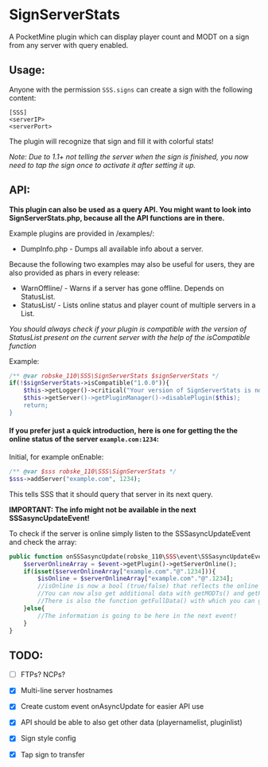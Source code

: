 # SignServerStats
A PocketMine plugin which can display player count and MODT on a sign from any server with query enabled.

## Usage:
Anyone with the permission `SSS.signs` can create a sign with the following content:
```
[SSS]
<serverIP>
<serverPort>
```

The plugin will recognize that sign and fill it with colorful stats!

*Note: Due to 1.1+ not telling the server when the sign is finished, you now need to tap the sign once to activate it after setting it up.*

## API:
**This plugin can also be used as a query API. You might want to look into SignServerStats.php, because all the API functions are in there.**

Example plugins are provided in /examples/:
- DumpInfo.php - Dumps all available info about a server.

Because the following two examples may also be useful for users, they are also provided as phars in every release:
- WarnOffline/ - Warns if a server has gone offline. Depends on StatusList.
- StatusList/ - Lists online status and player count of multiple servers in a List.

_You should always check if your plugin is compatible with the version of StatusList present on the current server with the help of the isCompatible function_

Example:
```php
/** @var robske_110\SSS\SignServerStats $signServerStats */
if(!$signServerStats->isCompatible("1.0.0")){
   	$this->getLogger()->critical("Your version of SignServerStats is not compatible with this plugin);
	$this->getServer()->getPluginManager()->disablePlugin($this);
	return;
}
```

#### If you prefer just a quick introduction, here is one for getting the the online status of the server `example.com:1234`:

Initial, for example onEnable:
```php
/** @var $sss robske_110\SSS\SignServerStats */
$sss->addServer("example.com", 1234);
```
This tells SSS that it should query that server in its next query.

**IMPORTANT: The info might not be available in the next SSSasyncUpdateEvent!**

To check if the server is online simply listen to the SSSasyncUpdateEvent and check the array:
```php
public function onSSSasyncUpdate(robske_110\SSS\event\SSSasyncUpdateEvent $event){
	$serverOnlineArray = $event->getPlugin()->getServerOnline();
	if(isset($serverOnlineArray["example.com"."@".1234])){
		$isOnline = $serverOnlineArray["example.com"."@".1234];
	    //isOnline is now a bool (true/false) that reflects the online state of the server (if the server is online and this says false, it probably doesn't have query enabled.)
	    //You can now also get additional data with getMODTs() and getPlayerData() in the same way.
	    //There is also the function getFullData() with which you can get allthedata a server sent over the query. Do a var_dump on it for a headstart.
	}else{
	    //The information is going to be here in the next event!
	}
}
```

## TODO:

- [ ] FTPs? NCPs?

- [x] Multi-line server hostnames

- [x] Create custom event onAsyncUpdate for easier API use

- [x] API should be able to also get other data (playernamelist, pluginlist)

- [x] Sign style config

- [x] Tap sign to transfer